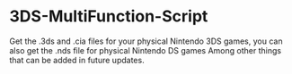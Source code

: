 # 3DS-MultiFunction-Script
Get the .3ds and .cia files for your physical Nintendo 3DS games, you can also get the .nds file for physical Nintendo DS games
Among other things that can be added in future updates.
